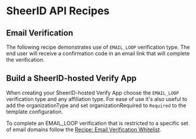 # SheerID API Recipes

## Email Verification

The following recipe demonstrates use of `EMAIL_LOOP` verification type. The end user will receive a confirmation code in an email link that will complete the verification.

## Build a SheerID-hosted Verify App

When creating your SheerID-hosted Verify App choose the `EMAIL_LOOP` verification type and any affiliation type. For ease of use it's also useful to add the organizationType and set organizationRequired to `Required` to the template configuration.

To complete an EMAIL_LOOP verification that is restricted to a specific set of email domains follow the [Recipe: Email Verification Whitelist](recipe-16-verify-email-whitelist.md).
